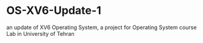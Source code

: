 # OS-XV6-Update-1
an update of XV6 Operating System, a project for Operating System course Lab in University of Tehran
